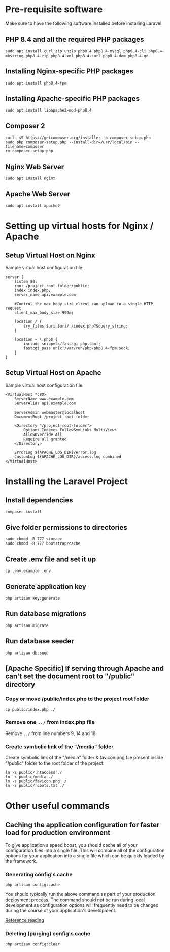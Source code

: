 # Pre-requisite software

Make sure to have the following software installed before installing Laravel:

## PHP 8.4 and all the required PHP packages

```
sudo apt install curl zip unzip php8.4 php8.4-mysql php8.4-cli php8.4-mbstring php8.4-zip php8.4-xml php8.4-curl php8.4-dom php8.4-gd
```

## Installing Nginx-specific PHP packages
```
sudo apt install php8.4-fpm
```


## Installing Apache-specific PHP packages
```
sudo apt install libapache2-mod-php8.4
```

## Composer 2

```
curl -sS https://getcomposer.org/installer -o composer-setup.php
sudo php composer-setup.php --install-dir=/usr/local/bin --filename=composer
rm composer-setup.php
```

## Nginx Web Server

```
sudo apt install nginx
```


## Apache Web Server

```
sudo apt install apache2
```


# Setting up virtual hosts for Nginx / Apache

## Setup Virtual Host on Nginx

Sample virtual host configuration file:
```
server {
    listen 80;
    root /project-root-folder/public;
    index index.php;
    server_name api.example.com;

    #Control the max body size client can upload in a single HTTP request
    client_max_body_size 999m;

    location / {
        try_files $uri $uri/ /index.php?$query_string;
    }

    location ~ \.php$ {
        include snippets/fastcgi-php.conf;
        fastcgi_pass unix:/var/run/php/php8.4-fpm.sock;
    }
}
```


## Setup Virtual Host on Apache

Sample virtual host configuration file:
```
<VirtualHost *:80>
    ServerName www.example.com
    ServerAlias api.example.com

    ServerAdmin webmaster@localhost
    DocumentRoot /project-root-folder

    <Directory "/project-root-folder">
        Options Indexes FollowSymLinks MultiViews
        AllowOverride All
        Require all granted
    </Directory>

    ErrorLog ${APACHE_LOG_DIR}/error.log
    CustomLog ${APACHE_LOG_DIR}/access.log combined
</VirtualHost>
```


# Installing the Laravel Project

## Install dependencies

```
composer install
```

## Give folder permissions to directories

```
sudo chmod -R 777 storage
sudo chmod -R 777 bootstrap/cache
```

## Create .env file and set it up

```
cp .env.example .env
```

## Generate application key

```
php artisan key:generate
```


## Run database migrations
```
php artisan migrate
```


## Run database seeder
```
php artisan db:seed
```


## [Apache Specific] If serving through Apache and can't set the document root to "/public" directory

### Copy or move /public/index.php to the project root folder
```
cp public/index.php ./
```

### Remove one `../` from index.php file

Remove `../` from line numbers 9, 14 and 18

### Create symbolic link of the "/media" folder
Create symbolic link of the "/media" folder & favicon.png file present inside "/public" folder to the root folder of the project:

```
ln -s public/.htaccess ./
ln -s public/media ./
ln -s public/favicon.png ./
ln -s public/robots.txt ./
```


# Other useful commands

## Caching the application configuration for faster load for production environment

To give application a speed boost, you should cache all of your configuration files into a single file. This will combine all of the configuration options for your application into a single file which can be quickly loaded by the framework.

### Generating config's cache

```
php artisan config:cache
```

You should typically run the above command as part of your production deployment process. The command should not be run during local development as configuration options will frequently need to be changed during the course of your application's development.

[Reference reading](https://laravel.com/docs/12.x/configuration#configuration-caching)

### Deleting (purging) config's cache

```
php artisan config:clear
```